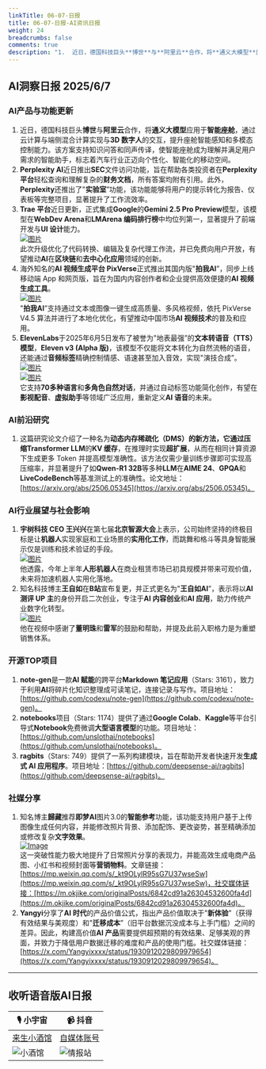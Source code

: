 ```yaml
---
linkTitle: 06-07-日报
title: 06-07-日报-AI资讯日报
weight: 24
breadcrumbs: false
comments: true
description: "1.  近日，德国科技巨头**博世**与**阿里云**合作，将**通义大模型**应用于**智能座舱**，通过云计算与端侧混合计算实现与**3D 数字人**的交互，提升座舱智能感知和多模态控制能力。该方案支持知识问答和同声传译，使智能座舱成为理解并满足用户需求的智能助手，标志着汽车行业正迈向个性化、智"
---
```


## AI洞察日报 2025/6/7

### **AI产品与功能更新**

1.  近日，德国科技巨头**博世**与**阿里云**合作，将**通义大模型**应用于**智能座舱**，通过云计算与端侧混合计算实现与**3D 数字人**的交互，提升座舱智能感知和多模态控制能力。该方案支持知识问答和同声传译，使智能座舱成为理解并满足用户需求的智能助手，标志着汽车行业正迈向个性化、智能化的移动空间。
2.  **Perplexity AI**近日推出**SEC**文件访问功能，旨在帮助各类投资者在**Perplexity 平台**轻松查询和理解复杂的**财务文档**，所有答案均附有引用。此外，**Perplexity**还推出了"**实验室**”功能，该功能能够将用户的提示转化为报告、仪表板等完整项目，显著提升了工作流效率。
3.  **Trae 平台**近日更新，正式集成**Google**的**Gemini 2.5 Pro Preview**模型，该模型在**WebDev Arena**和**LMArena 编码排行榜**中均位列第一，显著提升了前端开发与**UI 设计**能力。 <br/> [![图片](https://cdn.jsdmirror.com/gh/justlovemaki/imagehub@main/images/2025/07/news_01k024y0p1e10rrk4waye86r7n.avif)](https://cdn.jsdmirror.com/gh/justlovemaki/imagehub@main/images/2025/07/news_01k024y0p1e10rrk4waye86r7n.avif) <br/> 此次升级优化了代码转换、编辑及复杂代理工作流，并已免费向用户开放，有望推动**AI**在**区块链**和**去中心化应用**领域的创新。
4.  海外知名的**AI 视频生成平台 PixVerse**正式推出其国内版"**拍我AI**”，同步上线移动端 App 和网页版，旨在为国内内容创作者和企业提供高效便捷的**AI 视频生成工具**。 <br/> [![图片](https://cdn.jsdmirror.com/gh/justlovemaki/imagehub@main/images/2025/07/news_01k024y3tcf09s854ks0323534.avif)](https://cdn.jsdmirror.com/gh/justlovemaki/imagehub@main/images/2025/07/news_01k024y3tcf09s854ks0323534.avif) <br/> "**拍我AI**”支持通过文本或图像一键生成高质量、多风格视频，依托 PixVerse V4.5 算法并进行了本地化优化，有望推动中国市场**AI 视频技术**的普及和应用。
5.  **ElevenLabs**于2025年6月5日发布了被誉为"地表最强”的**文本转语音（TTS）模型**，**Eleven v3 (Alpha 版)**，该模型不仅能将文本转化为自然流畅的语音，还能通过**音频标签**精确控制情感、语速甚至加入音效，实现"演技合成”。 <br/> [![图片](https://cdn.jsdmirror.com/gh/justlovemaki/imagehub@main/images/2025/07/news_01k024y7epf2v9w78szt0c4fa0.avif)](https://cdn.jsdmirror.com/gh/justlovemaki/imagehub@main/images/2025/07/news_01k024y7epf2v9w78szt0c4fa0.avif) <br/> [![图片](https://cdn.jsdmirror.com/gh/justlovemaki/imagehub@main/images/2025/07/news_01k024ybs3fjrvewa63q074tra.avif)](https://cdn.jsdmirror.com/gh/justlovemaki/imagehub@main/images/2025/07/news_01k024ybs3fjrvewa63q074tra.avif) <br/> 它支持**70多种语言**和**多角色自然对话**，并通过自动标签功能简化创作，有望在**影视配音**、**虚拟助手**等领域广泛应用，重新定义**AI 语音**的未来。

### **AI前沿研究**

1.  这篇研究论文介绍了一种名为**动态内存稀疏化（DMS）**的新方法，它通过压缩**Transformer LLM**的**KV 缓存**，在推理时实现**超扩展**，从而在相同计算资源下生成更多 Token 并提高模型准确性。该方法仅需少量训练步骤即可实现高压缩率，并显著提升了如**Qwen-R1 32B**等多种**LLM**在**AIME 24**、**GPQA**和**LiveCodeBench**等基准测试上的准确性。论文地址：[https://arxiv.org/abs/2506.05345](https://arxiv.org/abs/2506.05345)。

### **AI行业展望与社会影响**

1.  **宇树科技 CEO 王兴兴**在第七届**北京智源大会**上表示，公司始终坚持的终极目标是让**机器人**实现家庭和工业场景的**实用化工作**，而跳舞和格斗等具身智能展示仅是训练和技术验证的手段。 <br/> [![图片](https://cdn.jsdmirror.com/gh/justlovemaki/imagehub@main/images/2025/07/news_01k024yej8fyhv6e378t02b98d.avif)](https://cdn.jsdmirror.com/gh/justlovemaki/imagehub@main/images/2025/07/news_01k024yej8fyhv6e378t02b98d.avif) <br/> 他透露，今年上半年**人形机器人**在商业租赁市场已初具规模并带来可观价值，未来将加速机器人实用化落地。
2.  知名科技博主**王自如**在**B站**宣布复更，并正式更名为"**王自如AI**”，表示将以**AI 测评 UP 主**的身份开启二次创业，专注于**AI 内容创业**和**AI 应用**，助力传统产业数字化转型。 <br/> [![图片](https://cdn.jsdmirror.com/gh/justlovemaki/imagehub@main/images/2025/07/news_01k024yhz8fy1b7w4tz8vkqec1.avif)](https://cdn.jsdmirror.com/gh/justlovemaki/imagehub@main/images/2025/07/news_01k024yhz8fy1b7w4tz8vkqec1.avif) <br/> 他在视频中感谢了**董明珠**和**雷军**的鼓励和帮助，并提及此前入职格力是为重塑销售体系。

### **开源TOP项目**

1.  **note-gen**是一款**AI 赋能**的跨平台**Markdown 笔记应用**（Stars: 3161），致力于利用**AI**将碎片化知识整理成可读笔记，连接记录与写作。项目地址：[https://github.com/codexu/note-gen](https://github.com/codexu/note-gen)。
2.  **notebooks**项目（Stars: 1174）提供了通过**Google Colab**、**Kaggle**等平台引导式**Notebook**免费微调**大型语言模型**的功能。项目地址：[https://github.com/unslothai/notebooks](https://github.com/unslothai/notebooks)。
3.  **ragbits**（Stars: 749）提供了一系列构建模块，旨在帮助开发者快速开发**生成式 AI 应用程序**。项目地址：[https://github.com/deepsense-ai/ragbits](https://github.com/deepsense-ai/ragbits)。

### **社媒分享**

1.  知名博主**歸藏**推荐**即梦AI**图片3.0的**智能参考**功能，该功能支持用户基于上传图像生成任何内容，并能修改照片背景、添加配饰、更改姿势，甚至精确添加或修改复杂**文字效果**。 <br/> [![Image](https://cdn.jsdmirror.com/gh/justlovemaki/imagehub@main/images/2025/07/news_01k024yqj7eqaspf14sszra0tc.avif)](https://cdn.jsdmirror.com/gh/justlovemaki/imagehub@main/images/2025/07/news_01k024yqj7eqaspf14sszra0tc.avif) <br/> 这一突破性能力极大地提升了日常照片分享的表现力，并能高效生成电商产品图、小红书和视频封面等**营销物料**。文章链接：[https://mp.weixin.qq.com/s/_kt9OLylR95sG7U37wseSw](https://mp.weixin.qq.com/s/_kt9OLylR95sG7U37wseSw)，社交媒体链接：[https://m.okjike.com/originalPosts/6842cd91a26304532600fa4d](https://m.okjike.com/originalPosts/6842cd91a26304532600fa4d)。
2.  **Yangyi**分享了**AI 时代**的产品价值公式，指出产品价值取决于"**新体验**”（获得有效结果与美观度）和"**迁移成本**”（旧平台数据沉没成本与上手门槛）之间的差异。因此，构建高价值**AI 产品**需要提供超预期的有效结果、足够美观的界面，并致力于降低用户数据迁移的难度和产品的使用门槛。社交媒体链接：[https://x.com/Yangyixxxx/status/1930912029809979654](https://x.com/Yangyixxxx/status/1930912029809979654)。

---

## **收听语音版AI日报**

| 🎙️ **小宇宙** | 📹 **抖音** |
| --- | --- |
| [来生小酒馆](https://www.xiaoyuzhoufm.com/podcast/683c62b7c1ca9cf575a5030e)  |   [自媒体账号](https://www.douyin.com/user/MS4wLjABAAAAwpwqPQlu38sO38VyWgw9ZjDEnN4bMR5j8x111UxpseHR9DpB6-CveI5KRXOWuFwG)| 
| ![小酒馆](https://cdn.jsdmirror.com/gh/justlovemaki/imagehub@main/logo/f959f7984e9163fc50d3941d79a7f262.md.png) | ![情报站](https://cdn.jsdmirror.com/gh/justlovemaki/imagehub@main/logo/7fc30805eeb831e1e2baa3a240683ca3.md.png) |